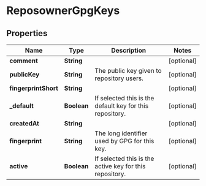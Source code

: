 
# ReposownerGpgKeys

## Properties
Name | Type | Description | Notes
------------ | ------------- | ------------- | -------------
**comment** | **String** |  |  [optional]
**publicKey** | **String** | The public key given to repository users. |  [optional]
**fingerprintShort** | **String** |  |  [optional]
**_default** | **Boolean** | If selected this is the default key for this repository. |  [optional]
**createdAt** | **String** |  |  [optional]
**fingerprint** | **String** | The long identifier used by GPG for this key. |  [optional]
**active** | **Boolean** | If selected this is the active key for this repository. |  [optional]



